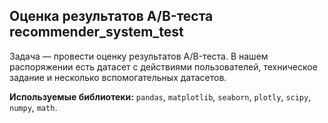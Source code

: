 ## Оценка результатов A/B-теста recommender_system_test
Задача — провести оценку результатов A/B-теста. В нашем распоряжении есть датасет с действиями пользователей, техническое задание и несколько вспомогательных датасетов.

**Используемые библиотеки:**  `pandas`, `matplotlib`, `seaborn`, `plotly`, `scipy`, `numpy`, `math`.
